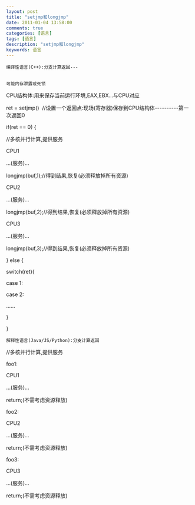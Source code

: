 ```yaml
---
layout: post
title: "setjmp和longjmp"
date: 2011-01-04 13:58:00 
comments: true
categories: [语言]
tags: [语言]
description: "setjmp和longjmp"
keywords: 语言
---
```



 
  
   
    编译性语言(C++):分支计算返回---
   
   
    可能内存泄露或死锁
   
  
 
 
  CPU结构体:用来保存当前运行环境,EAX,EBX...与CPU对应
 
 
 
 
  ret = setjmp()  //设置一个返回点:现场(寄存器)保存到CPU结构体----------第一次返回0
 
 
  if(ret == 0) {
 
 
  //多核并行计算,提供服务
 
 
  CPU1
 
 
  ...(服务)...
 
 
  longjmp(buf,1);//得到结果,恢复(必须释放掉所有资源)
 
 
 
 
  CPU2
 
 
  ...(服务)...
 
 
  longjmp(buf,2);//得到结果,恢复(必须释放掉所有资源)
 
 
 
 
  CPU3
 
 
  ...(服务)...
 
 
  longjmp(buf,3);//得到结果,恢复(必须释放掉所有资源)
 
 
 
 
  } else {
 
 
  switch(ret){
 
 
  case 1:
 
 
  case 2:
 
 
  ......
 
 
  }
 
 
  }
 
 
 
 
  
   
    解释性语言(Java/JS/Python):分支计算返回
   
  
 
 
  
  
 
 
 
 
  //多核并行计算,提供服务
 
 
  foo1:
 
 
  CPU1
 
 
  ...(服务)...
 
 
  return;(不需考虑资源释放)
 
 
 
 
  foo2:
 
 
  CPU2
 
 
  ...(服务)...
 
 
  return;(不需考虑资源释放)
 
 
 
 
  foo3:
 
 
  CPU3
 
 
  ...(服务)...
 
 
  return;(不需考虑资源释放)
 
 
 
 
 
 
 
 
 
 
 
 
 


